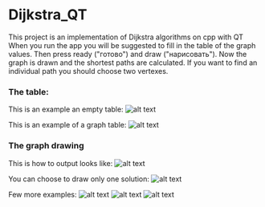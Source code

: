 # Dijkstra_QT
This project is an implementation of Dijkstra algorithms on cpp with QT
When you run the app you will be suggested to fill in the table of the graph values. Then press ready ("готово") and draw ("нарисовать"). Now the graph is drawn and the shortest paths are calculated. If you want to find an individual path you should choose two vertexes.

### The table:
This is an example an empty table:
![alt text](https://github.com/CaptainGradus/Dijkstra_QT/tree/main/Imgs/empty_table.png)

This is an example of a graph table:
![alt text](https://github.com/CaptainGradus/Dijkstra_QT/tree/main/Imgs/simple_table.png)

### The graph drawing
This is how to output looks like:
![alt text](https://github.com/CaptainGradus/Dijkstra_QT/tree/main/Imgs/full_example.png)

You can choose to draw only one solution:
![alt text](https://github.com/CaptainGradus/Dijkstra_QT/tree/main/Imgs/full_example_AtoE.png)

Few more examples:
![alt text](https://github.com/CaptainGradus/Dijkstra_QT/tree/main/Imgs/simple_all_a_solutions.png)
![alt text](https://github.com/CaptainGradus/Dijkstra_QT/tree/main/Imgs/complicated_all_n_solutions.png)
![alt text](https://github.com/CaptainGradus/Dijkstra_QT/tree/main/Imgs/complicated_solution.png)


